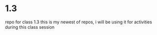 # 1.3
repo for class 1.3
this is my newest of repos, i will be using it for activities during this class session